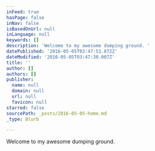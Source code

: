 ```yaml
---
inFeed: true
hasPage: false
inNav: false
isBasedOnUrl: null
inLanguage: null
keywords: []
description: 'Welcome to my awesome dumping ground. '
datePublished: '2016-05-05T03:47:51.872Z'
dateModified: '2016-05-05T03:47:30.007Z'
title: ''
author: []
authors: []
publisher:
  name: null
  domain: null
  url: null
  favicon: null
starred: false
sourcePath: _posts/2016-05-05-home.md
_type: Blurb

---
```

Welcome to my awesome dumping ground.